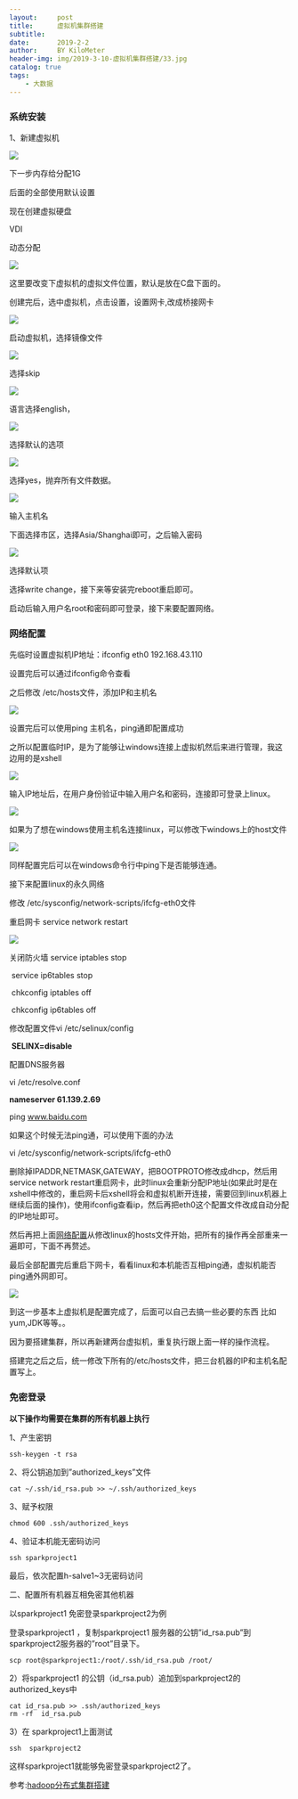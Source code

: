 ```yaml
---
layout:     post
title:      虚拟机集群搭建
subtitle:   
date:       2019-2-2
author:     BY KiloMeter
header-img: img/2019-3-10-虚拟机集群搭建/33.jpg
catalog: true
tags:
    - 大数据
---
```


### 系统安装

1、新建虚拟机

![](/img/2019-3-10-虚拟机集群搭建/创建虚拟机1.png)

下一步内存给分配1G

后面的全部使用默认设置

现在创建虚拟硬盘

VDI

动态分配

![](/img/2019-3-10-虚拟机集群搭建/创建虚拟机2.png)

这里要改变下虚拟机的虚拟文件位置，默认是放在C盘下面的。

创建完后，选中虚拟机，点击设置，设置网卡,改成桥接网卡

![](/img/2019-3-10-虚拟机集群搭建/修改网卡.png)

启动虚拟机，选择镜像文件

![](/img/2019-3-10-虚拟机集群搭建/选择镜像文件.png)

选择skip

![](/img/2019-3-10-虚拟机集群搭建/skip.png)

语言选择english，

![](/img/2019-3-10-虚拟机集群搭建/basic.png)

选择默认的选项

![](/img/2019-3-10-虚拟机集群搭建/抛弃所有数据.png)

选择yes，抛弃所有文件数据。

![](/img/2019-3-10-虚拟机集群搭建/输入主机名.png)

输入主机名

下面选择市区，选择Asia/Shanghai即可，之后输入密码

![](/img/2019-3-10-虚拟机集群搭建/默认项.png)

选择默认项

选择write change，接下来等安装完reboot重启即可。

启动后输入用户名root和密码即可登录，接下来要配置网络。

### <span id="network">网络配置</span>

先临时设置虚拟机IP地址：ifconfig eth0 192.168.43.110

设置完后可以通过ifconfig命令查看

之后修改 /etc/hosts文件，添加IP和主机名

![](/img/2019-3-10-虚拟机集群搭建/修改hosts文件.png)

设置完后可以使用ping 主机名，ping通即配置成功

之所以配置临时IP，是为了能够让windows连接上虚拟机然后来进行管理，我这边用的是xshell

![](/img/2019-3-10-虚拟机集群搭建/xshell连接.png)

输入IP地址后，在用户身份验证中输入用户名和密码，连接即可登录上linux。

![](/img/2019-3-10-虚拟机集群搭建/成功连接linux.png)

如果为了想在windows使用主机名连接linux，可以修改下windows上的host文件

![](/img/2019-3-10-虚拟机集群搭建/修改windowshost文件.png)

同样配置完后可以在windows命令行中ping下是否能够连通。

接下来配置linux的永久网络

修改 /etc/sysconfig/network-scripts/ifcfg-eth0文件

重启网卡 service network restart

![](/img/2019-3-10-虚拟机集群搭建/修改eth0文件.png)

关闭防火墙 service iptables stop

​                     service ip6tables stop

​                     chkconfig iptables off

​                     chkconfig ip6tables off

修改配置文件vi /etc/selinux/config  

​                        **SELINX=disable**

配置DNS服务器

vi /etc/resolve.conf

**nameserver 61.139.2.69**

ping www.baidu.com

如果这个时候无法ping通，可以使用下面的办法

vi /etc/sysconfig/network-scripts/ifcfg-eth0

删除掉IPADDR,NETMASK,GATEWAY，把BOOTPROTO修改成dhcp，然后用service network restart重启网卡，此时linux会重新分配IP地址(如果此时是在xshell中修改的，重启网卡后xshell将会和虚拟机断开连接，需要回到linux机器上继续后面的操作)，使用ifconfig查看ip，然后再把eth0这个配置文件改成自动分配的IP地址即可。

然后再把上面[网络配置](#network)从修改linux的hosts文件开始，把所有的操作再全部重来一遍即可，下面不再赘述。

最后全部配置完后重启下网卡，看看linux和本机能否互相ping通，虚拟机能否ping通外网即可。

![](/img/2019-3-10-虚拟机集群搭建/成功ping通外网.png)

到这一步基本上虚拟机是配置完成了，后面可以自己去搞一些必要的东西 比如yum,JDK等等。。

因为要搭建集群，所以再新建两台虚拟机，重复执行跟上面一样的操作流程。

搭建完之后之后，统一修改下所有的/etc/hosts文件，把三台机器的IP和主机名配置写上。

### 免密登录

**以下操作均需要在集群的所有机器上执行**

1、产生密钥

```shell
ssh-keygen -t rsa
```

2、将公钥追加到”authorized_keys”文件

```shell
cat ~/.ssh/id_rsa.pub >> ~/.ssh/authorized_keys
```

3、赋予权限

```shell
chmod 600 .ssh/authorized_keys
```

4、验证本机能无密码访问

```shell
ssh sparkproject1
```

最后，依次配置h-salve1~3无密码访问

二、配置所有机器互相免密其他机器

以sparkproject1 免密登录sparkproject2为例

登录sparkproject1 ，复制sparkproject1 服务器的公钥”id_rsa.pub”到sparkproject2服务器的”root”目录下。

```shell
scp root@sparkproject1:/root/.ssh/id_rsa.pub /root/
```

2）将sparkproject1 的公钥（id_rsa.pub）追加到sparkproject2的authorized_keys中

```shell
cat id_rsa.pub >> .ssh/authorized_keys
rm -rf  id_rsa.pub
```

3）在 sparkproject1上面测试

```shell
ssh  sparkproject2
```

这样sparkproject1就能够免密登录sparkproject2了。

参考:[hadoop分布式集群搭建](http://www.ityouknow.com/hadoop/2017/07/24/hadoop-cluster-setup.html)